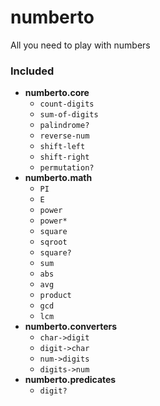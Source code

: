 # numberto

All you need to play with numbers

### Included

* **numberto.core**
	* `count-digits`
	* `sum-of-digits`
	* `palindrome?`
	* `reverse-num`
	* `shift-left`
	* `shift-right`
	* `permutation?`
* **numberto.math**
    * `PI`
    * `E`
    * `power`
    * `power*`
    * `square`
    * `sqroot`
    * `square?`
	* `sum`
	* `abs`
	* `avg`
	* `product`
	* `gcd`
	* `lcm`
* **numberto.converters**
    * `char->digit`
    * `digit->char`
    * `num->digits`
    * `digits->num`
* **numberto.predicates**
    * `digit?`


